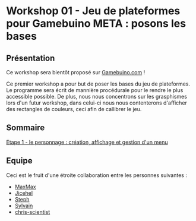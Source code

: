 
# Workshop 01 - Jeu de plateformes pour Gamebuino META : posons les bases

## Présentation

Ce workshop sera bientôt proposé sur [Gamebuino.com](https://gamebuino.com/) !

Ce premier workshop a pour but de poser les bases du jeu de plateformes. Le programme sera écrit de mannière procédurale pour le rendre le plus accessible possible. De plus, nous nous concentrons sur les grasphismes lors d'un futur workshop, dans celui-ci nous nous contenterons d'afficher des rectangles de couleurs, ceci afin de callibrer le jeu.

## Sommaire

[Etape 1 - le personnage : création, affichage et gestion d'un menu](Tutoriels/part_01.MD)

## Equipe

Ceci est le fruit d'une étroite collaboration entre les personnes suivantes :

* [MaxMax](https://gamebuino.com/fr/@Max)
* [Jicehel](https://gamebuino.com/fr/@jicehel)
* [Steph](https://gamebuino.com/fr/@steph)
* [Sylvain](https://gamebuino.com/fr/@sylvain)
* [chris-scientist](https://gamebuino.com/fr/@chris-scientist)
